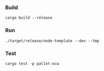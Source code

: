 ### Build
`cargo build --release`

### Run
`./target/release/node-template --dev --tmp`

### Test
`cargo test -p pallet-ocw`
